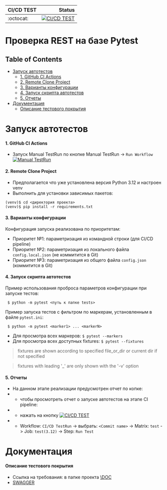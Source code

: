 | CI/CD TEST |                                                                                                                                                                                                           Status |
|:-----------|-----------------------------------------------------------------------------------------------------------------------------------------------------------------------------------------------------------------:|
| :octocat:  | [![CI/CD TEST](https://github.com/sarzamas/pytest_rest_example_pets/actions/workflows/CI.yaml/badge.svg?branch=main&event=push)](https://github.com/sarzamas/pytest_rest_example_pets/actions/workflows/CI.yaml) |

Проверка REST на базе Pytest
============================

Table of Contents
-----------------
* [Запуск автотестов](#запуск-автотестов)
  * [1. GitHub CI Actions](#1-github-ci-actions)
  * [2. Remote Clone Project](#2-remote-clone-project)
  * [3. Варианты конфигурации](#3-варианты-конфигурации)
  * [4. Запуск скрипта автотестов](#4-запуск-скрипта-автотестов)
  * [5. Отчеты](#5-отчеты)
* [Документация](#Документация)
  * [Описание тестового покрытия](#описание-тестового-покрытия)

Запуск автотестов
============================
#### 1. GitHub CI Actions
- Запуск Manual TestRun по кнопке Manual TestRun -> `Run Workflow`  
[![Manual TestRun](https://github.com/sarzamas/pytest_rest_example_pets/actions/workflows/manual.yaml/badge.svg?event=workflow_dispatch)](https://github.com/sarzamas/pytest_rest_example_pets/actions/workflows/manual.yaml)

#### 2. Remote Clone Project
- Предполагается что уже установлена версия Python 3.12 и настроен venv
- Выполнить для установки зависимых пакетов:
```
(venv)$ cd <директория проекта>
(venv)$ pip install -r requirements.txt
```
#### 3. Варианты конфигурации
Конфигурация запуска реализована по приоритетам:
- Приоритет №1: параметризация из командной строки (для CI/CD pipeline)
- Приоритет №2: параметризация из локального файла `config.local.json` (не коммитится в Git)
- Приоритет №3: параметризация из общего файла `config.json` (коммитится в Git)
#### 4. Запуск скрипта автотестов
Пример использования проброса параметров конфигурации при запуске тестов:
```
 $ python -m pytest <путь к папке tests>
```
Пример запуска тестов с фильтром по маркерам, установленным в файле `pytest.ini`:
```
 $ python -m pytest <marker1> ... <markerN>
```
- Для просмотра всех маркеров: ```$ pytest --markers```
- Для просмотра всех доступных fixtures: ```$ pytest --fixtures```
> fixtures are shown according to specified file_or_dir or current dir if not specified

> fixtures with leading '_' are only shown with the '-v' option

#### 5. Отчеты
- На данном этапе реализации предусмотрен отчет по копке:
- - чтобы просмотреть отчет о запуске автотестов на этапе CI pipeline:
- - нажать на кнопку [![CI/CD TEST](https://github.com/sarzamas/pytest_rest_example_pets/actions/workflows/CI.yaml/badge.svg?branch=main&event=push)](https://github.com/sarzamas/pytest_rest_example_pets/actions/workflows/CI.yaml)
- - Workflow: `CI/CD TestRun` -> выбрать: `<Commit name>` -> Matrix: `test` -> Job: `test(3.12)` -> Step: `Run Test`

Документация
============================
#### Описание тестового покрытия
- Ссылка на требования: в папке проекта [\DOC](https://github.com/sarzamas/pytest_rest_example_pets/tree/main/DOC)
- [SWAGGER](https://petstore.swagger.io/)
